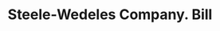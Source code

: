 ---
doi: 10.7916/D8ZW2XW8
date_other: '1906'
date_other_textual: '1906'
form: printed ephemera
genre:
- Invoices
name:
- Steele-Wedeles Company
object_in_context_url: https://biggert.cul.columbia.edu/items/view/ave_biggert_00252
subject_hierarchical_geographic:
- Chicago, Illinois, United States
subject_name:
- Steele-Wedeles Company
title: Steele-Wedeles Company. Bill
sort_title: Steele-Wedeles Company. Bill
call_number: ave_biggert_00252
coordinates:
- 41.83694444444445,-87.68472222222222
pid: ave_biggert_00252
identifiers: ave_biggert_00252
permalink: /biggert/ave_biggert_00252/
layout: iiif-image-page
---